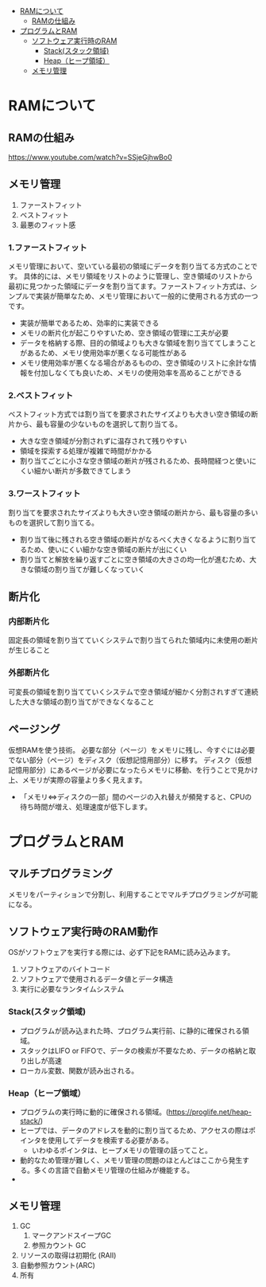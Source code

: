 - [RAMについて](#ramについて)
  - [RAMの仕組み](#ramの仕組み)
- [プログラムとRAM](#プログラムとram)
  - [ソフトウェア実行時のRAM](#ソフトウェア実行時のram)
    - [Stack(スタック領域)](#stackスタック領域)
    - [Heap（ヒープ領域）](#heapヒープ領域)
  - [メモリ管理](#メモリ管理)


# RAMについて
## RAMの仕組み
https://www.youtube.com/watch?v=SSjeGjhwBo0

## メモリ管理
1. ファーストフィット
2. ベストフィット
3. 最悪のフィット感

### 1.ファーストフィット
メモリ管理において、空いている最初の領域にデータを割り当てる方式のことです。
具体的には、メモリ領域をリストのように管理し、空き領域のリストから最初に見つかった領域にデータを割り当てます。ファーストフィット方式は、シンプルで実装が簡単なため、メモリ管理において一般的に使用される方式の一つです。

- 実装が簡単であるため、効率的に実装できる
- メモリの断片化が起こりやすいため、空き領域の管理に工夫が必要
- データを格納する際、目的の領域よりも大きな領域を割り当ててしまうことがあるため、メモリ使用効率が悪くなる可能性がある
- メモリ使用効率が悪くなる場合があるものの、空き領域のリストに余計な情報を付加しなくても良いため、メモリの使用効率を高めることができる


### 2.ベストフィット
ベストフィット方式では割り当てを要求されたサイズよりも大きい空き領域の断片から、最も容量の少ないものを選択して割り当てる。

- 大きな空き領域が分割されずに温存されて残りやすい
- 領域を探索する処理が複雑で時間がかかる
- 割り当てごとに小さな空き領域の断片が残されるため、長時間経つと使いにくい細かい断片が多数できてしまう

### 3.ワーストフィット
割り当てを要求されたサイズよりも大きい空き領域の断片から、最も容量の多いものを選択して割り当てる。

- 割り当て後に残される空き領域の断片がなるべく大きくなるように割り当てるため、使いにくい細かな空き領域の断片が出にくい
- 割り当てと解放を繰り返すごとに空き領域の大きさの均一化が進むため、大きな領域の割り当てが難しくなっていく

## 断片化
### 内部断片化
固定長の領域を割り当てていくシステムで割り当てられた領域内に未使用の断片が生じること

### 外部断片化
可変長の領域を割り当てていくシステムで空き領域が細かく分割されすぎて連続した大きな領域の割り当てができなくなること

## ページング
仮想RAMを使う技術。
必要な部分（ページ）をメモリに残し、今すぐには必要でない部分（ページ）をディスク（仮想記憶用部分）に移す。
ディスク（仮想記憶用部分）にあるページが必要になったらメモリに移動、を行うことで見かけ上、メモリが実際の容量より多く見えます。

- 「メモリ⇔ディスクの一部」間のページの入れ替えが頻発すると、CPUの待ち時間が増え、処理速度が低下します。


# プログラムとRAM
## マルチプログラミング
メモリをパーティションで分割し、利用することでマルチプログラミングが可能になる。

## ソフトウェア実行時のRAM動作
OSがソフトウェアを実行する際には、必ず下記をRAMに読み込みます。

1. ソフトウェアのバイトコード
2. ソフトウェアで使用されるデータ値とデータ構造
3. 実行に必要なランタイムシステム

### Stack(スタック領域)
- プログラムが読み込まれた時、プログラム実行前、に静的に確保される領域。
- スタックはLIFO or FIFOで、データの検索が不要なため、データの格納と取り出しが高速
- ローカル変数、関数が読み出される。

### Heap（ヒープ領域）
- プログラムの実行時に動的に確保される領域。(https://proglife.net/heap-stack/)
- ヒープでは、データのアドレスを動的に割り当てるため、アクセスの際はポインタを使用してデータを検索する必要がある。
  - いわゆるポインタは、ヒープメモリの管理の話ってこと。
- 動的なため管理が難しく、メモリ管理の問題のほとんどはここから発生する。多くの言語で自動メモリ管理の仕組みが機能する。
-

## メモリ管理
1. GC
    1. マークアンドスイープGC
    2. 参照カウント GC
2. リソースの取得は初期化 (RAII)
3. 自動参照カウント(ARC)
4. 所有


